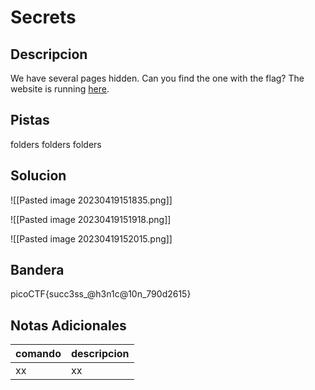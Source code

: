# Secrets

## Descripcion
We have several pages hidden. Can you find the one with the flag? The website is running [here](http://saturn.picoctf.net:65352/).

## Pistas
folders folders folders

## Solucion 
![[Pasted image 20230419151835.png]]

![[Pasted image 20230419151918.png]]

![[Pasted image 20230419152015.png]]

## Bandera
picoCTF{succ3ss_@h3n1c@10n_790d2615}

## Notas Adicionales 
|comando|descripcion|
|---|---|
|xx|xx|

